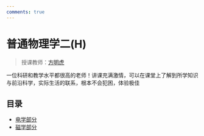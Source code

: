 ```yaml
---
comments: true
---
```


# 普通物理学二(H)
> 授课教师：[方明虎](https://person.zju.edu.cn/0092420)

一位科研和教学水平都很高的老师！讲课充满激情，可以在课堂上了解到所学知识与前沿科学，实际生活的联系，根本不会犯困，体验极佳

## 目录

- [电学部分](./eletronic.md)
- [磁学部分](./magnetism.md)
